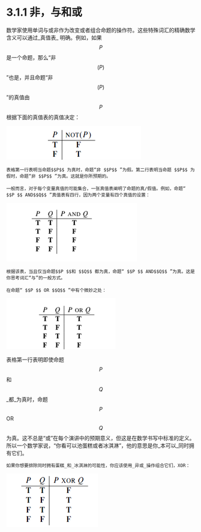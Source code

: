 # 3.1.1 非，与和或

数学家使用单词与或非作为改变或者组合命题的操作符。这些特殊词汇的精确数学含义可以通过_真值表_ 明确。例如，如果 $$P$$ 是一个命题，那么“非 $$(P)$$ ”也是，并且命题“非 $$(P)$$ ”的真值由 $$P$$ 根据下面的真值表的真值决定：  

![&#x6CA1;&#x6709;&#x627E;&#x5230;&#x5982;&#x4F55;&#x5728;gitbook&#x521B;&#x5EFA;&#x771F;&#x503C;&#x8868;&#xFF0C;&#x622A;&#x56FE;&#x66FF;&#x4EE3;](../../../.gitbook/assets/image%20%282%29.png)

    表格第一行表明当命题$$P$$ 为真时，命题“非 $$P$$ ”为假。第二行表明当命题 $$P$$ 为假时，命题“非 $$P$$ ”为真。这就是你所预期的。

    一般而言，对于每个变量真值的可能集合，一张真值表阐明了命题的真/假值。例如，命题“ $$P $$ AND$$Q$$ ”真值表有四行，因为两个变量有四个真值的设置：

![&#x6CA1;&#x6709;&#x627E;&#x5230;&#x5982;&#x4F55;&#x5728;gitbook&#x521B;&#x5EFA;&#x771F;&#x503C;&#x8868;&#xFF0C;&#x622A;&#x56FE;&#x66FF;&#x4EE3;](../../../.gitbook/assets/image%20%284%29.png)

    根据该表，当且仅当命题$$P $$和 $$Q$$ 都为真，命题“ $$P $$ AND$$Q$$ ”为真。这是你思考词汇“与”的一般方式。

    在命题“ $$P $$ OR $$Q$$ ”中有个微妙之处：

![&#x6CA1;&#x6709;&#x627E;&#x5230;&#x5982;&#x4F55;&#x5728;gitbook&#x521B;&#x5EFA;&#x771F;&#x503C;&#x8868;&#xFF0C;&#x622A;&#x56FE;&#x66FF;&#x4EE3;](../../../.gitbook/assets/image%20%286%29.png)

   表格第一行表明即使命题$$P $$ 和$$Q$$_都_为真时，命题 $$P $$ OR $$Q$$为真。这不总是“或”在每个演讲中的预期意义，但这是在数学书写中标准的定义。所以一个数学家说，“你看可以池蛋糕或者冰淇淋”，他的意思是你_本可以_同时拥有它们。

    如果你想要排除同时拥有蛋糕_和_冰淇淋的可能性，你应该使用_异或_操作组合它们，XOR：

![&#x6CA1;&#x6709;&#x627E;&#x5230;&#x5982;&#x4F55;&#x5728;gitbook&#x521B;&#x5EFA;&#x771F;&#x503C;&#x8868;&#xFF0C;&#x622A;&#x56FE;&#x66FF;&#x4EE3;](../../../.gitbook/assets/image%20%287%29.png)



